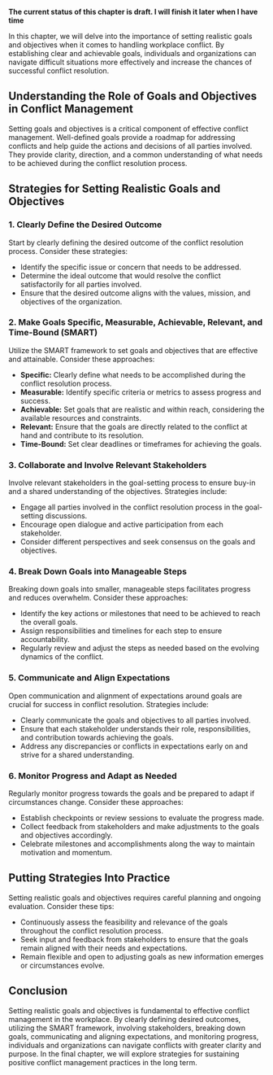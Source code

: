 **The current status of this chapter is draft. I will finish it later when I have time**

In this chapter, we will delve into the importance of setting realistic goals and objectives when it comes to handling workplace conflict. By establishing clear and achievable goals, individuals and organizations can navigate difficult situations more effectively and increase the chances of successful conflict resolution.

Understanding the Role of Goals and Objectives in Conflict Management
---------------------------------------------------------------------

Setting goals and objectives is a critical component of effective conflict management. Well-defined goals provide a roadmap for addressing conflicts and help guide the actions and decisions of all parties involved. They provide clarity, direction, and a common understanding of what needs to be achieved during the conflict resolution process.

Strategies for Setting Realistic Goals and Objectives
-----------------------------------------------------

### 1. Clearly Define the Desired Outcome

Start by clearly defining the desired outcome of the conflict resolution process. Consider these strategies:

* Identify the specific issue or concern that needs to be addressed.
* Determine the ideal outcome that would resolve the conflict satisfactorily for all parties involved.
* Ensure that the desired outcome aligns with the values, mission, and objectives of the organization.

### 2. Make Goals Specific, Measurable, Achievable, Relevant, and Time-Bound (SMART)

Utilize the SMART framework to set goals and objectives that are effective and attainable. Consider these approaches:

* **Specific:** Clearly define what needs to be accomplished during the conflict resolution process.
* **Measurable:** Identify specific criteria or metrics to assess progress and success.
* **Achievable:** Set goals that are realistic and within reach, considering the available resources and constraints.
* **Relevant:** Ensure that the goals are directly related to the conflict at hand and contribute to its resolution.
* **Time-Bound:** Set clear deadlines or timeframes for achieving the goals.

### 3. Collaborate and Involve Relevant Stakeholders

Involve relevant stakeholders in the goal-setting process to ensure buy-in and a shared understanding of the objectives. Strategies include:

* Engage all parties involved in the conflict resolution process in the goal-setting discussions.
* Encourage open dialogue and active participation from each stakeholder.
* Consider different perspectives and seek consensus on the goals and objectives.

### 4. Break Down Goals into Manageable Steps

Breaking down goals into smaller, manageable steps facilitates progress and reduces overwhelm. Consider these approaches:

* Identify the key actions or milestones that need to be achieved to reach the overall goals.
* Assign responsibilities and timelines for each step to ensure accountability.
* Regularly review and adjust the steps as needed based on the evolving dynamics of the conflict.

### 5. Communicate and Align Expectations

Open communication and alignment of expectations around goals are crucial for success in conflict resolution. Strategies include:

* Clearly communicate the goals and objectives to all parties involved.
* Ensure that each stakeholder understands their role, responsibilities, and contribution towards achieving the goals.
* Address any discrepancies or conflicts in expectations early on and strive for a shared understanding.

### 6. Monitor Progress and Adapt as Needed

Regularly monitor progress towards the goals and be prepared to adapt if circumstances change. Consider these approaches:

* Establish checkpoints or review sessions to evaluate the progress made.
* Collect feedback from stakeholders and make adjustments to the goals and objectives accordingly.
* Celebrate milestones and accomplishments along the way to maintain motivation and momentum.

Putting Strategies Into Practice
--------------------------------

Setting realistic goals and objectives requires careful planning and ongoing evaluation. Consider these tips:

* Continuously assess the feasibility and relevance of the goals throughout the conflict resolution process.
* Seek input and feedback from stakeholders to ensure that the goals remain aligned with their needs and expectations.
* Remain flexible and open to adjusting goals as new information emerges or circumstances evolve.

Conclusion
----------

Setting realistic goals and objectives is fundamental to effective conflict management in the workplace. By clearly defining desired outcomes, utilizing the SMART framework, involving stakeholders, breaking down goals, communicating and aligning expectations, and monitoring progress, individuals and organizations can navigate conflicts with greater clarity and purpose. In the final chapter, we will explore strategies for sustaining positive conflict management practices in the long term.
